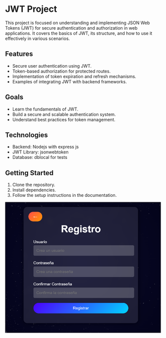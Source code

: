 # JWT Project

This project is focused on understanding and implementing JSON Web Tokens (JWT) for secure authentication and authorization in web applications. It covers the basics of JWT, its structure, and how to use it effectively in various scenarios.

## Features
- Secure user authentication using JWT.
- Token-based authorization for protected routes.
- Implementation of token expiration and refresh mechanisms.
- Examples of integrating JWT with backend frameworks.

## Goals
- Learn the fundamentals of JWT.
- Build a secure and scalable authentication system.
- Understand best practices for token management.

## Technologies
- Backend: Nodejs with express js
- JWT Library: jsonwebtoken
- Database: dblocal for tests

## Getting Started
1. Clone the repository.
2. Install dependencies.
3. Follow the setup instructions in the documentation.


![alt text](image.png)